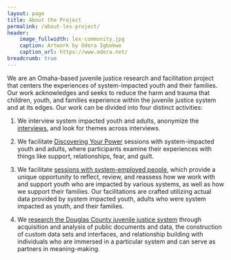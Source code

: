 ```yaml
---
layout: page
title: About the Project
permalink: /about-lex-project/
header:
    image_fullwidth: lex-community.jpg
    caption: Artwork by Odera Igbokwe
    caption_url: https://www.odera.net/
breadcrumb: true
---
```


We are an Omaha-based juvenile justice research and facilitation project that centers the experiences of system-impacted youth and their families. Our work acknowledges and seeks to reduce the harm and trauma that children, youth, and families experience within the juvenile justice system and at its edges. Our work can be divided into four distinct activities:

1. We interview system impacted youth and adults, anonymize the [interviews](/interviews/), and look for themes across interviews.

2. We facilitate [Discovering Your Power](/discovering-your-power/) sessions with system-impacted youth and adults, where participants examine their experiences with things like support, relationships, fear, and guilt.

3. We facilitate [sessions with system-employed people](/system-facilitation/), which provide a unique opportunity to reflect, review, and reassess how we work with and support youth who are impacted by various systems, as well as how we support their families. Our facilitations are crafted utilizing actual data provided by system impacted youth, adults who were system impacted as youth, and their families.

4. We [research the Douglas County juvenile justice system](/team/jeff-severns-guntzel) through acquisition and analysis of public documents and data, the construction of custom data sets and interfaces, and relationship building with individuals who are immersed in a particular system and can serve as partners in meaning-making.